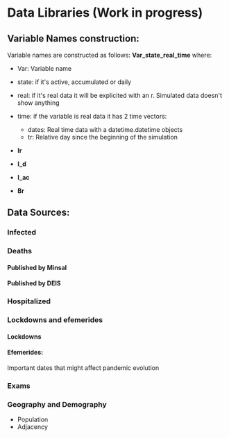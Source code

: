 # Data Libraries (Work in progress)
## Variable Names construction:
Variable names are constructed as follows:
**Var_state_real_time** 
where:
* Var: Variable name
* state: if it's active, accumulated or daily
* real: if it's real data it will be explicited with an r. Simulated data doesn't show anything
* time: if the variable is real data it has 2 time vectors:
  * dates: Real time data with a datetime.datetime objects
  * tr: Relative day since the beginning of the simulation

* **Ir**
* **I_d**
* **I_ac**
* **Br**
## Data Sources:
### Infected

### Deaths
#### Published by Minsal

#### Published by DEIS

### Hospitalized

### Lockdowns and efemerides
#### Lockdowns

#### Efemerides: 
Important dates that might affect pandemic evolution 

### Exams



### Geography and Demography
* Population
* Adjacency 
